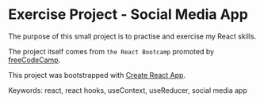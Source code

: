 # Exercise Project - Social Media App

The purpose of this small project is to practise and exercise my React skills.

The project itself comes from `the React Bootcamp` promoted by [freeCodeCamp](https://www.freecodecamp.org/news/how-to-learn-react-in-2023/).

This project was bootstrapped with [Create React App](https://github.com/facebook/create-react-app).

Keywords: react, react hooks, useContext, useReducer, social media app
